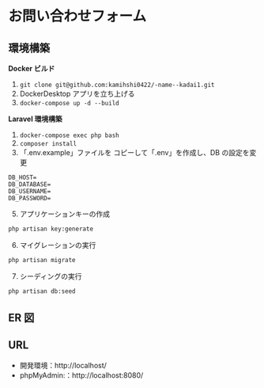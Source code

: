 # お問い合わせフォーム

## 環境構築

**Docker ビルド**

1. `git clone git@github.com:kamihshi0422/-name--kadai1.git`
2. DockerDesktop アプリを立ち上げる
3. `docker-compose up -d --build`

**Laravel 環境構築**

1. `docker-compose exec php bash`
2. `composer install`
3. 「.env.example」ファイルを コピーして「.env」を作成し、DB の設定を変更

```text
DB_HOST=
DB_DATABASE=
DB_USERNAME=
DB_PASSWORD=
```

5. アプリケーションキーの作成

```bash
php artisan key:generate
```

6. マイグレーションの実行

```bash
php artisan migrate
```

7. シーディングの実行

```bash
php artisan db:seed
```

## ER 図


## URL

- 開発環境：http://localhost/
- phpMyAdmin:：http://localhost:8080/

